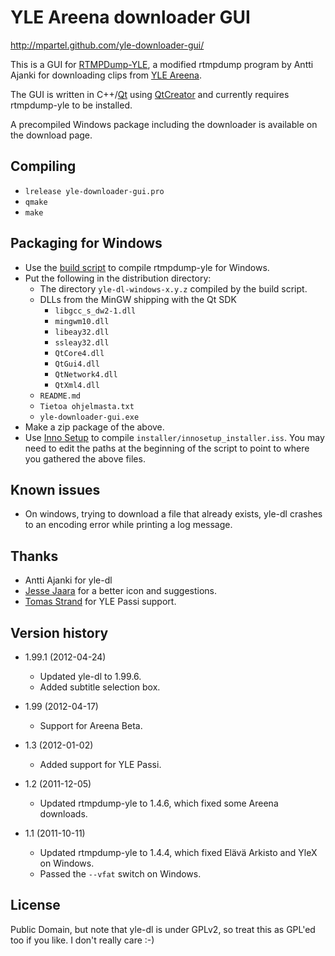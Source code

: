 # YLE Areena downloader GUI #

http://mpartel.github.com/yle-downloader-gui/

This is a GUI for [RTMPDump-YLE](http://users.tkk.fi/~aajanki/rtmpdump-yle/index.html), a modified rtmpdump program by Antti Ajanki for downloading clips from [YLE Areena](http://areena.yle.fi/).

The GUI is written in C++/[Qt](http://qt.nokia.com/) using [QtCreator](http://qt.nokia.com/products/developer-tools/) and currently requires rtmpdump-yle to be installed.

A precompiled Windows package including the downloader is available on the download page.

## Compiling ##

- `lrelease yle-downloader-gui.pro`
- `qmake`
- `make`

## Packaging for Windows ##

- Use the [build script](https://github.com/mpartel/rtmpdump-yle-windows) to compile rtmpdump-yle for Windows.
- Put the following in the distribution directory:
    - The directory `yle-dl-windows-x.y.z` compiled by the build script.
    - DLLs from the MinGW shipping with the Qt SDK
        - `libgcc_s_dw2-1.dll`
        - `mingwm10.dll`
        - `libeay32.dll`
        - `ssleay32.dll`
        - `QtCore4.dll`
        - `QtGui4.dll`
        - `QtNetwork4.dll`
        - `QtXml4.dll`
    - `README.md`
    - `Tietoa ohjelmasta.txt`
    - `yle-downloader-gui.exe`
- Make a zip package of the above.
- Use [Inno Setup](http://www.jrsoftware.org/isinfo.php) to compile `installer/innosetup_installer.iss`. You may need to edit the paths at the beginning of the script to point to where you gathered the above files.

## Known issues ##

- On windows, trying to download a file that already exists, yle-dl crashes to an encoding error while printing a log message.

## Thanks ##

- Antti Ajanki for yle-dl
- [Jesse Jaara](https://github.com/Huulivoide) for a better icon and suggestions.
- [Tomas Strand](https://github.com/straend) for YLE Passi support.

## Version history ##

- 1.99.1 (2012-04-24)
    * Updated yle-dl to 1.99.6.
    * Added subtitle selection box.

- 1.99 (2012-04-17)
    * Support for Areena Beta.

- 1.3 (2012-01-02)
    * Added support for YLE Passi.

- 1.2 (2011-12-05)
    * Updated rtmpdump-yle to 1.4.6, which fixed some Areena downloads.

- 1.1 (2011-10-11)
    * Updated rtmpdump-yle to 1.4.4, which fixed Elävä Arkisto and YleX on Windows.
    * Passed the `--vfat` switch on Windows.

## License ##

Public Domain, but note that yle-dl is under GPLv2, so treat this as GPL'ed too if you like. I don't really care :-)

